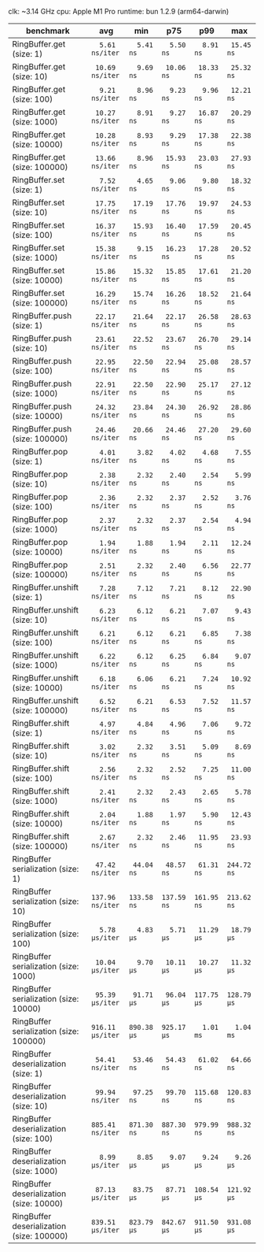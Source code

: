 clk: ~3.14 GHz
cpu: Apple M1 Pro
runtime: bun 1.2.9 (arm64-darwin)

| benchmark                                 |              avg |         min |         p75 |         p99 |         max |
| ----------------------------------------- | ---------------- | ----------- | ----------- | ----------- | ----------- |
| RingBuffer.get (size: 1)                  | `  5.61 ns/iter` | `  5.41 ns` | `  5.50 ns` | `  8.91 ns` | ` 15.45 ns` |
| RingBuffer.get (size: 10)                 | ` 10.69 ns/iter` | `  9.69 ns` | ` 10.06 ns` | ` 18.33 ns` | ` 25.32 ns` |
| RingBuffer.get (size: 100)                | `  9.21 ns/iter` | `  8.96 ns` | `  9.23 ns` | `  9.96 ns` | ` 12.21 ns` |
| RingBuffer.get (size: 1000)               | ` 10.27 ns/iter` | `  8.91 ns` | `  9.27 ns` | ` 16.87 ns` | ` 20.29 ns` |
| RingBuffer.get (size: 10000)              | ` 10.28 ns/iter` | `  8.93 ns` | `  9.29 ns` | ` 17.38 ns` | ` 22.38 ns` |
| RingBuffer.get (size: 100000)             | ` 13.66 ns/iter` | `  8.96 ns` | ` 15.93 ns` | ` 23.03 ns` | ` 27.93 ns` |
| RingBuffer.set (size: 1)                  | `  7.52 ns/iter` | `  4.65 ns` | `  9.06 ns` | `  9.80 ns` | ` 18.32 ns` |
| RingBuffer.set (size: 10)                 | ` 17.75 ns/iter` | ` 17.19 ns` | ` 17.76 ns` | ` 19.97 ns` | ` 24.53 ns` |
| RingBuffer.set (size: 100)                | ` 16.37 ns/iter` | ` 15.93 ns` | ` 16.40 ns` | ` 17.59 ns` | ` 20.45 ns` |
| RingBuffer.set (size: 1000)               | ` 15.38 ns/iter` | `  9.15 ns` | ` 16.23 ns` | ` 17.28 ns` | ` 20.52 ns` |
| RingBuffer.set (size: 10000)              | ` 15.86 ns/iter` | ` 15.32 ns` | ` 15.85 ns` | ` 17.61 ns` | ` 21.20 ns` |
| RingBuffer.set (size: 100000)             | ` 16.29 ns/iter` | ` 15.74 ns` | ` 16.26 ns` | ` 18.52 ns` | ` 21.64 ns` |
| RingBuffer.push (size: 1)                 | ` 22.17 ns/iter` | ` 21.64 ns` | ` 22.17 ns` | ` 26.58 ns` | ` 28.63 ns` |
| RingBuffer.push (size: 10)                | ` 23.61 ns/iter` | ` 22.52 ns` | ` 23.67 ns` | ` 26.70 ns` | ` 29.14 ns` |
| RingBuffer.push (size: 100)               | ` 22.95 ns/iter` | ` 22.50 ns` | ` 22.94 ns` | ` 25.08 ns` | ` 28.57 ns` |
| RingBuffer.push (size: 1000)              | ` 22.91 ns/iter` | ` 22.50 ns` | ` 22.90 ns` | ` 25.17 ns` | ` 27.12 ns` |
| RingBuffer.push (size: 10000)             | ` 24.32 ns/iter` | ` 23.84 ns` | ` 24.30 ns` | ` 26.92 ns` | ` 28.86 ns` |
| RingBuffer.push (size: 100000)            | ` 24.46 ns/iter` | ` 20.66 ns` | ` 24.46 ns` | ` 27.20 ns` | ` 29.60 ns` |
| RingBuffer.pop (size: 1)                  | `  4.01 ns/iter` | `  3.82 ns` | `  4.02 ns` | `  4.68 ns` | `  7.55 ns` |
| RingBuffer.pop (size: 10)                 | `  2.38 ns/iter` | `  2.32 ns` | `  2.40 ns` | `  2.54 ns` | `  5.99 ns` |
| RingBuffer.pop (size: 100)                | `  2.36 ns/iter` | `  2.32 ns` | `  2.37 ns` | `  2.52 ns` | `  3.76 ns` |
| RingBuffer.pop (size: 1000)               | `  2.37 ns/iter` | `  2.32 ns` | `  2.37 ns` | `  2.54 ns` | `  4.94 ns` |
| RingBuffer.pop (size: 10000)              | `  1.94 ns/iter` | `  1.88 ns` | `  1.94 ns` | `  2.11 ns` | ` 12.24 ns` |
| RingBuffer.pop (size: 100000)             | `  2.51 ns/iter` | `  2.32 ns` | `  2.40 ns` | `  6.56 ns` | ` 22.77 ns` |
| RingBuffer.unshift (size: 1)              | `  7.28 ns/iter` | `  7.12 ns` | `  7.21 ns` | `  8.12 ns` | ` 22.90 ns` |
| RingBuffer.unshift (size: 10)             | `  6.23 ns/iter` | `  6.12 ns` | `  6.21 ns` | `  7.07 ns` | `  9.43 ns` |
| RingBuffer.unshift (size: 100)            | `  6.21 ns/iter` | `  6.12 ns` | `  6.21 ns` | `  6.85 ns` | `  7.38 ns` |
| RingBuffer.unshift (size: 1000)           | `  6.22 ns/iter` | `  6.12 ns` | `  6.25 ns` | `  6.84 ns` | `  9.07 ns` |
| RingBuffer.unshift (size: 10000)          | `  6.18 ns/iter` | `  6.06 ns` | `  6.21 ns` | `  7.24 ns` | ` 10.92 ns` |
| RingBuffer.unshift (size: 100000)         | `  6.52 ns/iter` | `  6.21 ns` | `  6.53 ns` | `  7.52 ns` | ` 11.57 ns` |
| RingBuffer.shift (size: 1)                | `  4.97 ns/iter` | `  4.84 ns` | `  4.96 ns` | `  7.06 ns` | `  9.72 ns` |
| RingBuffer.shift (size: 10)               | `  3.02 ns/iter` | `  2.32 ns` | `  3.51 ns` | `  5.09 ns` | `  8.69 ns` |
| RingBuffer.shift (size: 100)              | `  2.56 ns/iter` | `  2.32 ns` | `  2.52 ns` | `  7.25 ns` | ` 11.00 ns` |
| RingBuffer.shift (size: 1000)             | `  2.41 ns/iter` | `  2.32 ns` | `  2.43 ns` | `  2.65 ns` | `  5.78 ns` |
| RingBuffer.shift (size: 10000)            | `  2.04 ns/iter` | `  1.88 ns` | `  1.97 ns` | `  5.90 ns` | ` 12.43 ns` |
| RingBuffer.shift (size: 100000)           | `  2.67 ns/iter` | `  2.32 ns` | `  2.46 ns` | ` 11.95 ns` | ` 23.93 ns` |
| RingBuffer serialization (size: 1)        | ` 47.42 ns/iter` | ` 44.04 ns` | ` 48.57 ns` | ` 61.31 ns` | `244.72 ns` |
| RingBuffer serialization (size: 10)       | `137.96 ns/iter` | `133.58 ns` | `137.59 ns` | `161.95 ns` | `213.62 ns` |
| RingBuffer serialization (size: 100)      | `  5.78 µs/iter` | `  4.83 µs` | `  5.71 µs` | ` 11.29 µs` | ` 18.79 µs` |
| RingBuffer serialization (size: 1000)     | ` 10.04 µs/iter` | `  9.70 µs` | ` 10.11 µs` | ` 10.27 µs` | ` 11.32 µs` |
| RingBuffer serialization (size: 10000)    | ` 95.39 µs/iter` | ` 91.71 µs` | ` 96.04 µs` | `117.75 µs` | `128.79 µs` |
| RingBuffer serialization (size: 100000)   | `916.11 µs/iter` | `890.38 µs` | `925.17 µs` | `  1.01 ms` | `  1.04 ms` |
| RingBuffer deserialization (size: 1)      | ` 54.41 ns/iter` | ` 53.46 ns` | ` 54.43 ns` | ` 61.02 ns` | ` 64.66 ns` |
| RingBuffer deserialization (size: 10)     | ` 99.94 ns/iter` | ` 97.25 ns` | ` 99.70 ns` | `115.68 ns` | `120.83 ns` |
| RingBuffer deserialization (size: 100)    | `885.41 ns/iter` | `871.30 ns` | `887.30 ns` | `979.99 ns` | `988.32 ns` |
| RingBuffer deserialization (size: 1000)   | `  8.99 µs/iter` | `  8.85 µs` | `  9.07 µs` | `  9.24 µs` | `  9.26 µs` |
| RingBuffer deserialization (size: 10000)  | ` 87.13 µs/iter` | ` 83.75 µs` | ` 87.71 µs` | `108.54 µs` | `121.92 µs` |
| RingBuffer deserialization (size: 100000) | `839.51 µs/iter` | `823.79 µs` | `842.67 µs` | `911.50 µs` | `931.08 µs` |
